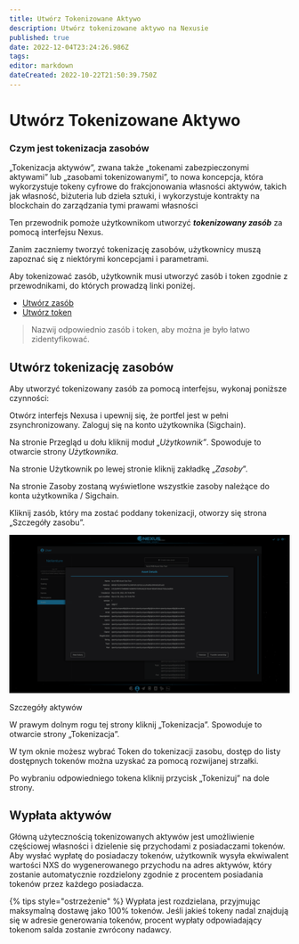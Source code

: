 ```yaml
---
title: Utwórz Tokenizowane Aktywo
description: Utwórz tokenizowane aktywo na Nexusie
published: true
date: 2022-12-04T23:24:26.986Z
tags: 
editor: markdown
dateCreated: 2022-10-22T21:50:39.750Z
---
```


# Utwórz Tokenizowane Aktywo

### Czym jest tokenizacja zasobów

„Tokenizacja aktywów”, zwana także „tokenami zabezpieczonymi aktywami” lub „zasobami tokenizowanymi”, to nowa koncepcja, która wykorzystuje tokeny cyfrowe do frakcjonowania własności aktywów, takich jak własność, biżuteria lub dzieła sztuki, i wykorzystuje kontrakty na blockchain do zarządzania tymi prawami własności

Ten przewodnik pomoże użytkownikom utworzyć ***tokenizowany zasób*** za pomocą interfejsu Nexus.

Zanim zaczniemy tworzyć tokenizację zasobów, użytkownicy muszą zapoznać się z niektórymi koncepcjami i parametrami.

Aby tokenizować zasób, użytkownik musi utworzyć zasób i token zgodnie z przewodnikami, do których prowadzą linki poniżej.

- [Utwórz zasób](/en/guides/create-asset)
- [Utwórz token](/en/guides/create-token)

> Nazwij odpowiednio zasób i token, aby można je było łatwo zidentyfikować.

## Utwórz tokenizację zasobów

Aby utworzyć tokenizowany zasób za pomocą interfejsu, wykonaj poniższe czynności:

Otwórz interfejs Nexusa i upewnij się, że portfel jest w pełni zsynchronizowany. Zaloguj się na konto użytkownika (Sigchain).

Na stronie Przegląd u dołu kliknij moduł „*Użytkownik”*. Spowoduje to otwarcie strony *Użytkownika*.

Na stronie Użytkownik po lewej stronie kliknij zakładkę „*Zasoby*”.

Na stronie Zasoby zostaną wyświetlone wszystkie zasoby należące do konta użytkownika / Sigchain.

Kliknij zasób, który ma zostać poddany tokenizacji, otworzy się strona „Szczegóły zasobu”.

![](/asset_details.png)

Szczegóły aktywów

W prawym dolnym rogu tej strony kliknij „Tokenizacja”. Spowoduje to otwarcie strony „Tokenizacja”.

W tym oknie możesz wybrać Token do tokenizacji zasobu, dostęp do listy dostępnych tokenów można uzyskać za pomocą rozwijanej strzałki.

Po wybraniu odpowiedniego tokena kliknij przycisk „Tokenizuj” na dole strony.

## Wypłata aktywów

Główną użytecznością tokenizowanych aktywów jest umożliwienie częściowej własności i dzielenie się przychodami z posiadaczami tokenów. Aby wysłać wypłatę do posiadaczy tokenów, użytkownik wysyła ekwiwalent wartości NXS do wygenerowanego przychodu na adres aktywów, który zostanie automatycznie rozdzielony zgodnie z procentem posiadania tokenów przez każdego posiadacza.

{% tips style="ostrzeżenie" %}
Wypłata jest rozdzielana, przyjmując maksymalną dostawę jako 100% tokenów. Jeśli jakieś tokeny nadal znajdują się w adresie generowania tokenów, procent wypłaty odpowiadający tokenom salda zostanie zwrócony nadawcy.